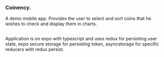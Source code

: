 
### Coinency.
A demo mobile app. Provides the user to select and sort coins that he wishes to check and display them in charts.
##
Application is on expo with typescript and uses redux for persisting user state, expo secure storage for persisting token, asyncstorage for specific reducers with redux persist.
